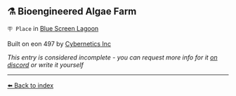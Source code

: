## ⚗️ Bioengineered Algae Farm

`🪧 Place` in [Blue Screen Lagoon](https://zeithalt.github.io/r/blue_screen_lagoon.html)

Built on eon 497 by [Cybernetics Inc](https://zeithalt.github.io/r/cybernetics_inc.html)

_This entry is considered incomplete - you can request more info for it [on discord](<https://discord.com/channels/562910943848169472/1173922660489633802>) or write it yourself_


----------
[⬅️ Back to index](/index.md#4450_s)